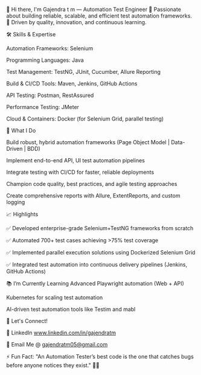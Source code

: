 👋 Hi there, I'm Gajendra t m — Automation Test Engineer
🔹 Passionate about building reliable, scalable, and efficient test automation frameworks.
🔹 Driven by quality, innovation, and continuous learning.

🛠️ Skills & Expertise

Automation Frameworks: Selenium 

Programming Languages: Java

Test Management: TestNG, JUnit, Cucumber, Allure Reporting

Build & CI/CD Tools: Maven, Jenkins, GitHub Actions

API Testing: Postman, RestAssured

Performance Testing: JMeter

Cloud & Containers: Docker (for Selenium Grid, parallel testing)

🚀 What I Do

Build robust, hybrid automation frameworks (Page Object Model | Data-Driven | BDD)

Implement end-to-end API, UI test automation pipelines

Integrate testing with CI/CD for faster, reliable deployments

Champion code quality, best practices, and agile testing approaches

Create comprehensive reports with Allure, ExtentReports, and custom logging

📈 Highlights

✅ Developed enterprise-grade Selenium+TestNG frameworks from scratch

✅ Automated 700+ test cases achieving >75% test coverage

✅ Implemented parallel execution solutions using Dockerized Selenium Grid

✅ Integrated test automation into continuous delivery pipelines (Jenkins, GitHub Actions)

📚 I’m Currently Learning
Advanced Playwright automation (Web + API)

Kubernetes for scaling test automation

AI-driven test automation tools like Testim and mabl

🤝 Let's Connect!

🔗 LinkedIn www.linkedin.com/in/gajendratm

📧 Email Me @ gajendratm05@gmail.com

⚡ Fun Fact:
"An Automation Tester’s best code is the one that catches bugs before anyone notices they exist." 🐞🚀
